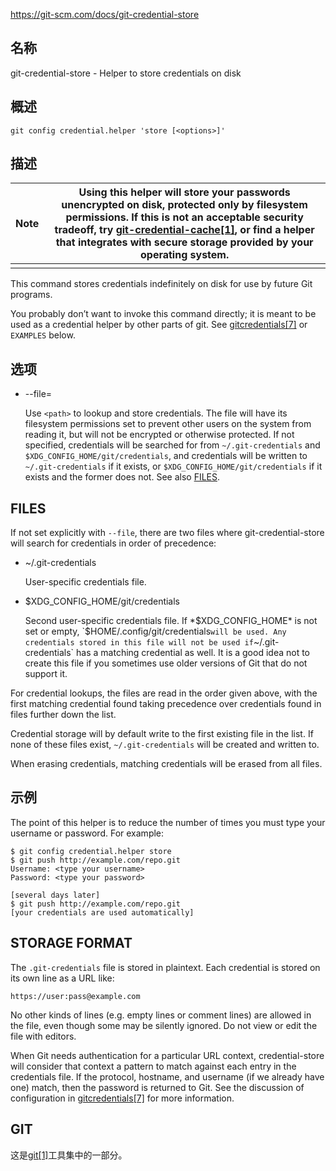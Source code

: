 https://git-scm.com/docs/git-credential-store

## 名称

git-credential-store - Helper to store credentials on disk

## 概述

```
git config credential.helper 'store [<options>]'
```

## 描述

| Note | Using this helper will store your passwords unencrypted on disk, protected only by filesystem permissions. If this is not an acceptable security tradeoff, try [git-credential-cache[1]](../git-credential-cache), or find a helper that integrates with secure storage provided by your operating system. |
| ---- | ------------------------------------------------------------ |
|      |                                                              |

This command stores credentials indefinitely on disk for use by future Git programs.

You probably don’t want to invoke this command directly; it is meant to be used as a credential helper by other parts of git. See [gitcredentials[7]](../../7/gitcredentials) or `EXAMPLES` below.

## 选项

- --file=<path>

  Use `<path>` to lookup and store credentials. The file will have its filesystem permissions set to prevent other users on the system from reading it, but will not be encrypted or otherwise protected. If not specified, credentials will be searched for from `~/.git-credentials` and `$XDG_CONFIG_HOME/git/credentials`, and credentials will be written to `~/.git-credentials` if it exists, or `$XDG_CONFIG_HOME/git/credentials` if it exists and the former does not. See also [FILES](https://git-scm.com/docs/git-credential-store#FILES).

## FILES

If not set explicitly with `--file`, there are two files where git-credential-store will search for credentials in order of precedence:

- ~/.git-credentials

  User-specific credentials file.

- $XDG_CONFIG_HOME/git/credentials

  Second user-specific credentials file. If *$XDG_CONFIG_HOME* is not set or empty, `$HOME/.config/git/credentials` will be used. Any credentials stored in this file will not be used if `~/.git-credentials` has a matching credential as well. It is a good idea not to create this file if you sometimes use older versions of Git that do not support it.

For credential lookups, the files are read in the order given above, with the first matching credential found taking precedence over credentials found in files further down the list.

Credential storage will by default write to the first existing file in the list. If none of these files exist, `~/.git-credentials` will be created and written to.

When erasing credentials, matching credentials will be erased from all files.

## 示例

The point of this helper is to reduce the number of times you must type your username or password. For example:

```
$ git config credential.helper store
$ git push http://example.com/repo.git
Username: <type your username>
Password: <type your password>

[several days later]
$ git push http://example.com/repo.git
[your credentials are used automatically]
```

## STORAGE FORMAT

The `.git-credentials` file is stored in plaintext. Each credential is stored on its own line as a URL like:

```
https://user:pass@example.com
```

No other kinds of lines (e.g. empty lines or comment lines) are allowed in the file, even though some may be silently ignored. Do not view or edit the file with editors.

When Git needs authentication for a particular URL context, credential-store will consider that context a pattern to match against each entry in the credentials file. If the protocol, hostname, and username (if we already have one) match, then the password is returned to Git. See the discussion of configuration in [gitcredentials[7]](../../7/gitcredentials) for more information.

## GIT

  这是[git[1]](../../Git)工具集中的一部分。